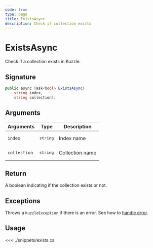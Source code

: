 ```yaml
---
code: true
type: page
title: ExistsAsync
description: Check if collection exists
---
```


# ExistsAsync

Check if a collection exists in Kuzzle.

## Signature

```csharp
public async Task<bool> ExistsAsync(
    string index,
    string collection);
```

## Arguments

| Arguments    | Type              | Description     |
|--------------|-------------------|-----------------|
| `index`      | <pre>string</pre> | Index name      |
| `collection` | <pre>string</pre> | Collection name |

## Return

A boolean indicating if the collection exists or not.

## Exceptions

Throws a `KuzzleException` if there is an error. See how to [handle error](/sdk/csharp/1/essentials/error-handling).

## Usage

<<< ./snippets/exists.cs
